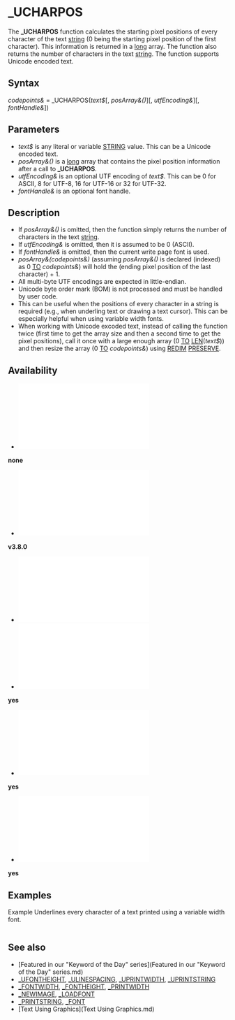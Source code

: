 # _UCHARPOS

The **_UCHARPOS** function calculates the starting pixel positions of every character of the text [string](string.md) (0 being the starting pixel position of the first character). This information is returned in a [long](long.md) array. The function also returns the number of characters in the text [string](string.md). The function supports Unicode encoded text.

  

## Syntax

*codepoints&* = _UCHARPOS(*text$*[, *posArray&()*][, *utfEncoding&*][, *fontHandle&*])
  

## Parameters

* *text$* is any literal or variable [STRING](STRING.md) value. This can be a Unicode encoded text.
* *posArray&()* is a [long](long.md) array that contains the pixel position information after a call to **_UCHARPOS**.
* *utfEncoding&* is an optional UTF encoding of *text$*. This can be 0 for ASCII, 8 for UTF-8, 16 for UTF-16 or 32 for UTF-32.
* *fontHandle&* is an optional font handle.

  

## Description

* If *posArray&()* is omitted, then the function simply returns the number of characters in the text [string](string.md).
* If *utfEncoding&* is omitted, then it is assumed to be 0 (ASCII).
* If *fontHandle&* is omitted, then the current write page font is used.
* *posArray&(codepoints&)* (assuming *posArray&()* is declared (indexed) as 0 [TO](TO.md) *codepoints&*) will hold the (ending pixel position of the last character) + 1.
* All multi-byte UTF encodings are expected in little-endian.
* Unicode byte order mark (BOM) is not processed and must be handled by user code.
* This can be useful when the positions of every character in a string is required (e.g., when underling text or drawing a text cursor). This can be especially helpful when using variable width fonts.
* When working with Unicode excoded text, instead of calling the function twice (first time to get the array size and then a second time to get the pixel positions), call it once with a large enough array (0 [TO](TO.md) [LEN](LEN.md)(*text$*)) and then resize the array (0 [TO](TO.md) *codepoints&*) using [REDIM](REDIM.md) [PRESERVE](PRESERVE.md).

  

## Availability

* [![none](![none.md)](File:Qb64.png "none")

**none**
* [![v3.8.0](![v3.8.0.md)](File:Qbpe.png "v3.8.0")

**v3.8.0**
* [![Apix.png](![Apix.png.md)](File:Apix.png)
* [![yes](![yes.md)](File:Win.png "yes")

**yes**
* [![yes](![yes.md)](File:Lnx.png "yes")

**yes**
* [![yes](![yes.md)](File:Osx.png "yes")

**yes**

  

## Examples

Example
Underlines every character of a text printed using a variable width font.

``` [OPTION](OPTION.md) [_EXPLICIT](_EXPLICIT.md)  [SCREEN](SCREEN.md) 12  [CONST](CONST.md) TEXT = "Hello, world!" [CONST](CONST.md) TEXT_X = 220 [CONST](CONST.md) TEXT_Y = 220  [DIM](DIM.md) fh [AS](AS.md) [LONG](LONG.md): fh = [_LOADFONT](_LOADFONT.md)("arial.ttf", 32) [_FONT](_FONT.md) fh  [DIM](DIM.md) arr(0 [TO](TO.md) [LEN](LEN.md)(TEXT)) [AS](AS.md) [LONG](LONG.md), i [AS](AS.md) [LONG](LONG.md)  [PRINT](PRINT.md) "Len of "; TEXT; " ="; _UCHARPOS(TEXT, arr())  [_UPRINTSTRING](_UPRINTSTRING.md) (TEXT_X, TEXT_Y), TEXT  [FOR](FOR.md) i = [LBOUND](LBOUND.md)(arr) [TO](TO.md) [UBOUND](UBOUND.md)(arr) - 1     [PRINT](PRINT.md) arr(i + 1);     [LINE](LINE.md) (TEXT_X + arr(i), TEXT_Y + [_UFONTHEIGHT](_UFONTHEIGHT.md))-(TEXT_X + arr(i + 1) - 1, TEXT_Y + [_UFONTHEIGHT](_UFONTHEIGHT.md)), 9 + i [MOD](MOD.md) 7 [NEXT](NEXT.md)  [END](END.md)  
```

  

## See also

* [Featured in our "Keyword of the Day" series](Featured in our "Keyword of the Day" series.md)
* [_UFONTHEIGHT](_UFONTHEIGHT.md), [_ULINESPACING](_ULINESPACING.md), [_UPRINTWIDTH](_UPRINTWIDTH.md), [_UPRINTSTRING](_UPRINTSTRING.md)
* [_FONTWIDTH](_FONTWIDTH.md), [_FONTHEIGHT](_FONTHEIGHT.md), [_PRINTWIDTH](_PRINTWIDTH.md)
* [_NEWIMAGE](_NEWIMAGE.md), [_LOADFONT](_LOADFONT.md)
* [_PRINTSTRING](_PRINTSTRING.md), [_FONT](_FONT.md)
* [Text Using Graphics](Text Using Graphics.md)

  
